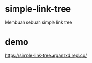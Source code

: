 # simple-link-tree
Membuah sebuah simple link tree

# demo
https://simple-link-tree.arganzxd.repl.co/
